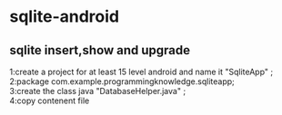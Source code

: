 # sqlite-android
sqlite insert,show and upgrade
-------------------------------------------
1:create a project for at least 15 level android and name it "SqliteApp" ;   
2:package com.example.programmingknowledge.sqliteapp;    
3:create the class java "DatabaseHelper.java"  ;    
4:copy contenent file




